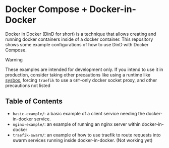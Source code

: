 # Docker Compose + Docker-in-Docker

Docker in Docker (DinD for short) is a technique that allows creating
and running docker containers inside of a docker container. This
repository shows some example configurations of how to use DinD
with Docker Compose.

> [!WARNING]
> These examples are intended for development only. If you intend to use it in production, consider
> taking other precautions like using a runtime like [sysbox](https://github.com/nestybox/sysbox),
> forcing `traefik` to use a `GET`-only docker socket proxy, and other
> precautions not listed

## Table of Contents

- `basic-example/`: a basic example of a client service needing the docker-in-docker service.
- `nginx-example/`: an example of running an nginx server within docker-in-docker
- `traefik-swarm/`: an example of how to use traefik to route requests into swarm services running inside docker-in-docker. (Not working yet)
